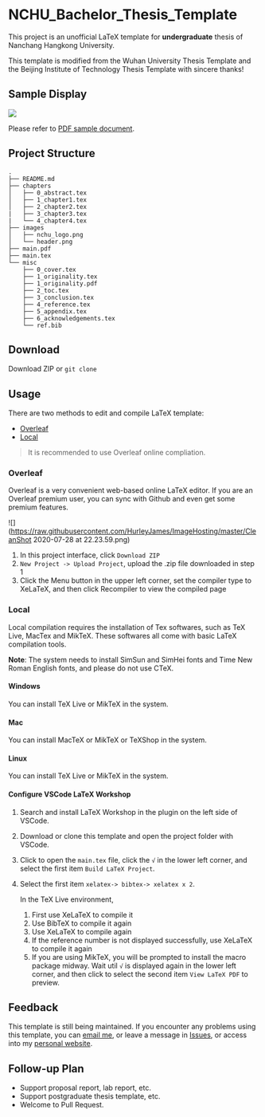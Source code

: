 # NCHU_Bachelor_Thesis_Template

This project is an unofficial LaTeX template for **undergraduate** thesis of Nanchang Hangkong University.

This template is modified from the Wuhan University Thesis Template and the Beijing Institute of Technology Thesis Template with sincere thanks!

## Sample Display

![](https://raw.githubusercontent.com/HurleyJames/ImageHosting/master/CleanShot%202020-07-28%20at%2022.33.00.png)

Please refer to [PDF sample document](main.pdf).

## Project Structure

```
.
├── README.md
├── chapters
│   ├── 0_abstract.tex
│   ├── 1_chapter1.tex
│	├── 2_chapter2.tex
|   ├── 3_chapter3.tex
|	└── 4_chapter4.tex
├── images
│   ├── nchu_logo.png
│   └── header.png
├── main.pdf
├── main.tex
└── misc
    ├── 0_cover.tex
    ├── 1_originality.tex
    ├── 1_originality.pdf
    ├── 2_toc.tex
    ├── 3_conclusion.tex
    ├── 4_reference.tex
    ├── 5_appendix.tex
    ├── 6_acknowledgements.tex
    └── ref.bib
```

## Download

Download ZIP or `git clone`

## Usage

There are two methods to edit and compile LaTeX template:

* [Overleaf]()
* [Local]()

> It is recommended to use Overleaf online compliation.

### Overleaf

Overleaf is a very convenient web-based online LaTeX editor. If you are an Overleaf premium user, you can sync with Github and even get some premium features.

![](https://raw.githubusercontent.com/HurleyJames/ImageHosting/master/CleanShot 2020-07-28 at 22.23.59.png)

1. In this project interface, click `Download ZIP`
2. `New Project -> Upload Project`, upload the .zip file downloaded in step 1
3. Click the Menu button in the upper left corner, set the compiler type to XeLaTeX, and then click Recompiler to view the compiled page

### Local

Local compilation requires the installation of Tex softwares, such as TeX Live, MacTex and MikTeX. These softwares all come with basic LaTeX compilation tools.

**Note**: The system needs to install SimSun and SimHei fonts and Time New Roman English fonts, and please do not use CTeX.

#### Windows

You can install TeX Live or MikTeX in the system.

#### Mac

You can install MacTeX or MikTeX or TeXShop in the system.

#### Linux

You can install TeX Live or MikTeX in the system.

#### Configure VSCode LaTeX Workshop

1. Search and install LaTeX Workshop in the plugin on the left side of VSCode.

2. Download or clone this template and open the project folder with VSCode.

3. Click to open the `main.tex` file, click the `√` in the lower left corner, and select the first item `Build LaTeX Project`.

4. Select the first item `xelatex-> bibtex-> xelatex x 2`.

    In the TeX Live environment, 

    1. First use XeLaTeX to compile it
    2. Use BibTeX to compile it again
    3. Use XeLaTeX to compile again
    4. If the reference number is not displayed successfully, use XeLaTeX to compile it again
    5. If you are using MikTeX, you will be prompted to install the macro package midway. Wait util `√` is displayed again in the lower left corner, and then click to select the second item `View LaTeX PDF` to preview.

## Feedback

This template is still being maintained. If you encounter any problems using this template, you can [email me](hurleyhuang@hotmail.com), or leave a message in [Issues](https://github.com/NCHUSC/NCHU_Bachelor_Thesis_Template/issues), or access into my [personal website](https://hurley.fun).

## Follow-up Plan

* Support proposal report, lab report, etc.
* Support postgraduate thesis template, etc.
* Welcome to Pull Request.

